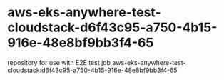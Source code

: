 # aws-eks-anywhere-test-cloudstack-d6f43c95-a750-4b15-916e-48e8bf9bb3f4-65
repository for use with E2E test job aws-eks-anywhere-test-cloudstack:d6f43c95-a750-4b15-916e-48e8bf9bb3f4-65
